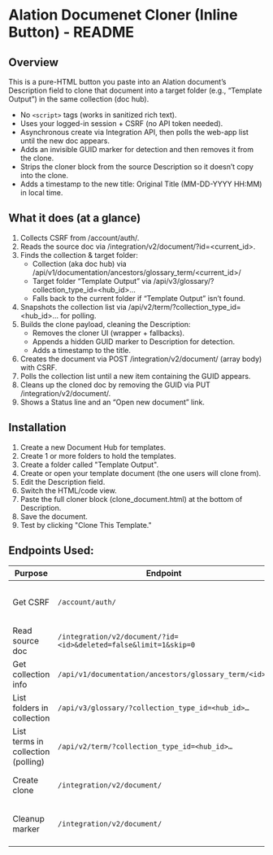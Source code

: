 # Alation Documenet Cloner (Inline Button) - README

## Overview
This is a pure-HTML button you paste into an Alation document’s Description field to clone that document into a target folder (e.g., “Template Output”) in the same collection (doc hub).
- No `<script>` tags (works in sanitized rich text).
- Uses your logged-in session + CSRF (no API token needed).
- Asynchronous create via Integration API, then polls the web-app list until the new doc appears.
- Adds an invisible GUID marker for detection and then removes it from the clone.
- Strips the cloner block from the source Description so it doesn’t copy into the clone.
- Adds a timestamp to the new title: Original Title (MM-DD-YYYY HH:MM) in local time.

## What it does (at a glance)
1. Collects CSRF from /account/auth/.
2. Reads the source doc via /integration/v2/document/?id=<current_id>.
3. Finds the collection & target folder:
   - Collection (aka doc hub) via /api/v1/documentation/ancestors/glossary_term/<current_id>/
   - Target folder “Template Output” via /api/v3/glossary/?collection_type_id=<hub_id>…
   - Falls back to the current folder if “Template Output” isn’t found.
4. Snapshots the collection list via /api/v2/term/?collection_type_id=<hub_id>… for polling.
5. Builds the clone payload, cleaning the Description:
   - Removes the cloner UI (wrapper + fallbacks).
   - Appends a hidden GUID marker to Description for detection.
   - Adds a timestamp to the title.
6. Creates the document via POST /integration/v2/document/ (array body) with CSRF.
7. Polls the collection list until a new item containing the GUID appears.
8. Cleans up the cloned doc by removing the GUID via PUT /integration/v2/document/.
9. Shows a Status line and an “Open new document” link.

## Installation
1. Create a new Document Hub for templates.
2. Create 1 or more folders to hold the templates.
3. Create a folder called "Template Output".
4. Create or open your template document (the one users will clone from).
5. Edit the Description field.
6. Switch the HTML/code view.
7. Paste the full cloner block (clone_document.html) at the bottom of Description.
8. Save the document.
9. Test by clicking "Clone This Template."

## Endpoints Used:

| Purpose                            | Endpoint                                                         | Method            | Auth                                                 |
| ---------------------------------- | ---------------------------------------------------------------- | ----------------- | ---------------------------------------------------- |
| Get CSRF                           | `/account/auth/`                                                 | GET               | Session (cookies), returns CSRF in page              |
| Read source doc                    | `/integration/v2/document/?id=<id>&deleted=false&limit=1&skip=0` | GET               | Session+CSRF not required for GET                    |
| Get collection info                | `/api/v1/documentation/ancestors/glossary_term/<id>/`            | GET               | Session                                              |
| List folders in collection         | `/api/v3/glossary/?collection_type_id=<hub_id>…`                 | GET               | Session                                              |
| List terms in collection (polling) | `/api/v2/term/?collection_type_id=<hub_id>…`                     | GET               | Session                                              |
| Create clone                       | `/integration/v2/document/`                                      | POST (array body) | **Session + CSRF**                                   |
| Cleanup marker                     | `/integration/v2/document/`                                      | PUT (array body)  | **Session + CSRF** (may be token-gated in some envs) |